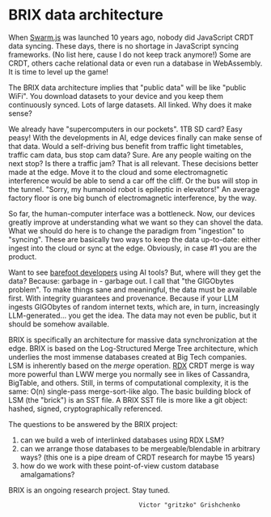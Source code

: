 #   BRIX data architecture

When [Swarm.js][s] was launched 10 years ago, nobody did JavaScript CRDT data syncing.
These days, there is no shortage in JavaScript syncing frameworks. (No list here,
cause I do not keep track anymore!) Some are CRDT, others cache relational data
or even run a database in WebAssembly. It is time to level up the game!

The BRIX data architecture implies that "public data" will be like "public WiFi".
You download datasets to your device and you keep them continuously synced.
Lots of large datasets. All linked. Why does it make sense?

We already have "supercomputers in our pockets". 1TB SD card? Easy peasy!
With the developments in AI, edge devices finally can make sense of that data.
Would a self-driving bus benefit from traffic light timetables, traffic cam
data, bus stop cam data? Sure. Are any people waiting on the next stop?
Is there a traffic jam? That is all relevant. These decisions better made at
the edge. Move it to the cloud and some electromagnetic interference would
be able to send a car off the cliff. Or the bus will stop in the tunnel.
"Sorry, my humanoid robot is epileptic in elevators!" An average factory
floor is one big bunch of electromagnetic interference, by the way.

So far, the human-computer interface was a bottleneck. Now, our devices greatly
improve at understanding what we want so they can shovel the data.
What we should do here is to change the paradigm from "ingestion" to "syncing".
These are basically two ways to keep the data up-to-date: either ingest into
the cloud or sync at the edge. Obviously, in case #1 you are the product.

Want to see [barefoot developers][b] using AI tools? But, where will they get
the data? Because: garbage in - garbage out. I call that "the GIGObytes problem".
To make things sane and meaningful, the data must be available first.
With integrity guarantees and provenance. Because if your LLM ingests GIGObytes
of random internet texts, which are, in turn, increasingly LLM-generated...
you get the idea. The data may not even be public, but it should be somehow
available.

BRIX is specifically an architecture for massive data synchronization at the edge.
BRIX is based on the Log-Structured Merge Tree architecture, which underlies
the most immense databases created at Big Tech companies. LSM is inherently based
on the *merge* operation. [RDX][r] CRDT merge is way more powerful than LWW merge
you normally see in likes of Cassandra, BigTable, and others. Still, in terms of
computational complexity, it is the same: O(n) single-pass merge-sort-like algo.
The basic building block of LSM (the "brick") is an SST file. A BRIX SST file is
more like a git object: hashed, signed, cryptographically referenced.

The questions to be answered by the BRIX project:

 1. can we build a web of interlinked databases using RDX LSM?
 2. can we arrange those databases to be mergeable/blendable in arbitrary ways?
    (this one is a pipe dream of CRDT research for maybe 15 years)
 3. how do we work with these point-of-view custom database amalgamations?

BRIX is an ongoing research project. Stay tuned.

                                        Victor "gritzko" Grishchenko

[s]: http://github.com/gritzko/swarm
[b]: https://maggieappleton.com/home-cooked-software
[r]: ../rdx/
